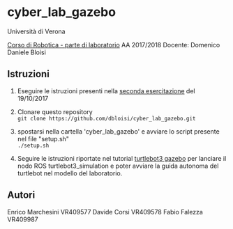 # cyber_lab_gazebo

Università di Verona

[Corso di Robotica - parte di laboratorio](http://profs.scienze.univr.it/~bloisi/corsi/robotica.html)
AA 2017/2018
Docente: Domenico Daniele Bloisi

## Istruzioni

1. Eseguire le istruzioni presenti nella [seconda esercitazione](http://profs.scienze.univr.it/~bloisi/corsi/robotica.html#ese2) del 19/10/2017

2. Clonare questo repository<br>
```git clone https://github.com/dbloisi/cyber_lab_gazebo.git``` 

3. spostarsi nella cartella 'cyber_lab_gazebo' e avviare lo script presente nel file "setup.sh"<br>
```./setup.sh```

4. Seguire le istruzioni riportate nel tutorial [turtlebot3 gazebo](http://turtlebot3.robotis.com/en/latest/simulation.html#gazebo-3d) per lanciare il nodo ROS turtlebot3_simulation e poter avviare la guida autonoma del turtlebot nel modello del laboratorio.

## Autori
Enrico Marchesini VR409577
Davide Corsi VR409578
Fabio Falezza VR409987



